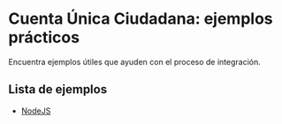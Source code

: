 # Cuenta Única Ciudadana: ejemplos prácticos

Encuentra ejemplos útiles que ayuden con el proceso de integración.

## Lista de ejemplos

- [NodeJS](./nodejs/README.md)
